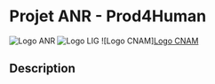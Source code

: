 # Projet ANR - Prod4Human

![Logo ANR](https://pellierd.github.io/prod4human.github.io/logo/anr_logo.jpg) 
![Logo LIG](https://pellierd.github.io/prod4human.github.io/logo/lig_log.png) 
![Logo CNAM][Logo CNAM](https://github.com/pellierd/prod4human.github.io/blob/main/logo/cnam_logo.png)

## Description
